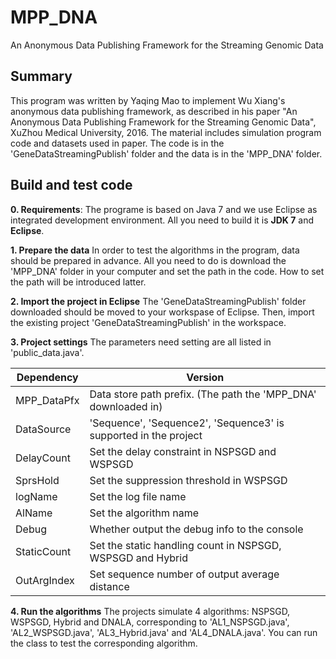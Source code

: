 # MPP_DNA
An Anonymous Data Publishing Framework for the Streaming Genomic Data

Summary
----------------------
This program was written by Yaqing Mao to implement Wu Xiang's anonymous data publishing framework, as described in his paper "An Anonymous Data Publishing Framework for the Streaming Genomic Data", XuZhou Medical University, 2016. 
The material includes simulation program code and datasets used in paper. 
The code is in the 'GeneDataStreamingPublish' folder and the data is in the 'MPP_DNA' folder.

Build and test code
----------------------
**0. Requirements**: 
The programe is based on Java 7 and we use Eclipse as integrated development environment.
All you need to build it is **JDK 7** and **Eclipse**.

**1. Prepare the data**
In order to test the algorithms in the program, data should be prepared in advance.
All you need to do is download the 'MPP_DNA' folder in your computer and set the path in the code.
How to set the path will be introduced latter.

**2. Import the project in Eclipse**
The 'GeneDataStreamingPublish' folder downloaded should be moved to your workspase of Eclipse.
Then, import the existing project 'GeneDataStreamingPublish' in the workspace.

**3. Project settings**
The parameters need setting are all listed in 'public_data.java'.

Dependency | Version
------------ | -------------
MPP_DataPfx | Data store path prefix. (The path the 'MPP_DNA' downloaded in)
DataSource | 'Sequence', 'Sequence2', 'Sequence3' is supported in the project
DelayCount | Set the delay constraint in NSPSGD and WSPSGD
SprsHold | Set the suppression threshold in WSPSGD
logName | Set the log file name
AlName | Set the algorithm name
Debug | Whether output the debug info to the console
StaticCount | Set the static handling count in NSPSGD, WSPSGD and Hybrid
OutArgIndex | Set sequence number of output average distance

**4. Run the algorithms**
The projects simulate 4 algorithms: NSPSGD, WSPSGD, Hybrid and DNALA, corresponding to 'AL1_NSPSGD.java', 'AL2_WSPSGD.java', 'AL3_Hybrid.java' and 'AL4_DNALA.java'.
You can run the class to test the corresponding algorithm.
